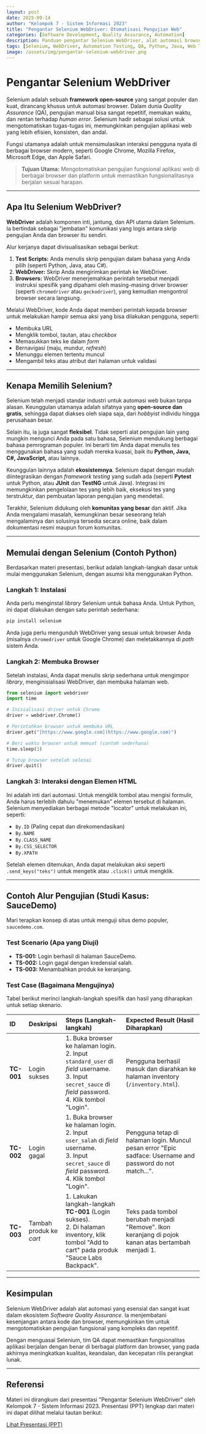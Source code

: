 ```yaml
---
layout: post
date: 2025-09-14
author: "Kelompok 7 - Sistem Informasi 2023"
title: "Pengantar Selenium WebDriver: Otomatisasi Pengujian Web"
categories: [Software Development, Quality Assurance, Automation]
description: Panduan pengantar Selenium WebDriver, alat automasi browser open-source, keunggulannya, dan contoh test case untuk automasi web.
tags: [Selenium, WebDriver, Automation Testing, QA, Python, Java, Web Testing]
image: /assets/img/pengantar-selenium-webdriver.png
---
```


# **Pengantar Selenium WebDriver**

Selenium adalah sebuah **framework open-source** yang sangat populer dan kuat, dirancang khusus untuk automasi browser. Dalam dunia *Quality Assurance* (QA), pengujian manual bisa sangat repetitif, memakan waktu, dan rentan terhadap *human error*. Selenium hadir sebagai solusi untuk mengotomatiskan tugas-tugas ini, memungkinkan pengujian aplikasi web yang lebih efisien, konsisten, dan andal.

Fungsi utamanya adalah untuk mensimulasikan interaksi pengguna nyata di berbagai browser modern, seperti Google Chrome, Mozilla Firefox, Microsoft Edge, dan Apple Safari.

> **Tujuan Utama:** Mengotomatiskan pengujian fungsional aplikasi web di berbagai browser dan platform untuk memastikan fungsionalitasnya berjalan sesuai harapan.

---

## **Apa Itu Selenium WebDriver?**

**WebDriver** adalah komponen inti, jantung, dan API utama dalam Selenium. Ia bertindak sebagai "jembatan" komunikasi yang logis antara skrip pengujian Anda dan browser itu sendiri.

Alur kerjanya dapat divisualisasikan sebagai berikut:
1.  **Test Scripts:** Anda menulis skrip pengujian dalam bahasa yang Anda pilih (seperti Python, Java, atau C#).
2.  **WebDriver:** Skrip Anda mengirimkan perintah ke WebDriver.
3.  **Browsers:** WebDriver menerjemahkan perintah tersebut menjadi instruksi spesifik yang dipahami oleh masing-masing driver browser (seperti `chromedriver` atau `geckodriver`), yang kemudian mengontrol browser secara langsung.

Melalui WebDriver, kode Anda dapat memberi perintah kepada browser untuk melakukan hampir semua aksi yang bisa dilakukan pengguna, seperti:
* Membuka URL
* Mengklik tombol, tautan, atau *checkbox*
* Memasukkan teks ke dalam *form*
* Bernavigasi (maju, mundur, *refresh*)
* Menunggu elemen tertentu muncul
* Mengambil teks atau atribut dari halaman untuk validasi



---

## **Kenapa Memilih Selenium?**

Selenium telah menjadi standar industri untuk automasi web bukan tanpa alasan. Keunggulan utamanya adalah sifatnya yang **open-source dan gratis**, sehingga dapat diakses oleh siapa saja, dari *hobbyist* individu hingga perusahaan besar.

Selain itu, ia juga sangat **fleksibel**. Tidak seperti alat pengujian lain yang mungkin mengunci Anda pada satu bahasa, Selenium mendukung berbagai bahasa pemrograman populer. Ini berarti tim Anda dapat menulis tes menggunakan bahasa yang sudah mereka kuasai, baik itu **Python, Java, C#, JavaScript,** atau lainnya.

Keunggulan lainnya adalah **ekosistemnya**. Selenium dapat dengan mudah diintegrasikan dengan *framework testing* yang sudah ada (seperti **Pytest** untuk Python, atau **JUnit** dan **TestNG** untuk Java). Integrasi ini memungkinkan pengelolaan tes yang lebih baik, eksekusi tes yang terstruktur, dan pembuatan laporan pengujian yang mendetail.

Terakhir, Selenium didukung oleh **komunitas yang besar** dan aktif. Jika Anda mengalami masalah, kemungkinan besar seseorang telah mengalaminya dan solusinya tersedia secara online, baik dalam dokumentasi resmi maupun forum komunitas.

---

## **Memulai dengan Selenium (Contoh Python)**

Berdasarkan materi presentasi, berikut adalah langkah-langkah dasar untuk mulai menggunakan Selenium, dengan asumsi kita menggunakan Python.

### Langkah 1: Instalasi
Anda perlu menginstal *library* Selenium untuk bahasa Anda. Untuk Python, ini dapat dilakukan dengan satu perintah sederhana:

```bash
pip install selenium
````

Anda juga perlu mengunduh WebDriver yang sesuai untuk browser Anda (misalnya `chromedriver` untuk Google Chrome) dan meletakkannya di *path* sistem Anda.

### Langkah 2: Membuka Browser

Setelah instalasi, Anda dapat menulis skrip sederhana untuk mengimpor *library*, menginisialisasi WebDriver, dan membuka halaman web.

```python
from selenium import webdriver
import time

# Inisialisasi driver untuk Chrome
driver = webdriver.Chrome()

# Perintahkan browser untuk membuka URL
driver.get("[https://www.google.com](https://www.google.com)")

# Beri waktu browser untuk memuat (contoh sederhana)
time.sleep(3)

# Tutup browser setelah selesai
driver.quit()
```

### Langkah 3: Interaksi dengan Elemen HTML

Ini adalah inti dari automasi. Untuk mengklik tombol atau mengisi formulir, Anda harus terlebih dahulu "menemukan" elemen tersebut di halaman. Selenium menyediakan berbagai metode "locator" untuk melakukan ini, seperti:

  * `By.ID` (Paling cepat dan direkomendasikan)
  * `By.NAME`
  * `By.CLASS_NAME`
  * `By.CSS_SELECTOR`
  * `By.XPATH`

Setelah elemen ditemukan, Anda dapat melakukan aksi seperti `.send_keys("teks")` untuk mengetik atau `.click()` untuk mengklik.

-----

## **Contoh Alur Pengujian (Studi Kasus: SauceDemo)**

Mari terapkan konsep di atas untuk menguji situs demo populer, `saucedemo.com`.

### Test Scenario (Apa yang Diuji)

  * **TS-001:** Login berhasil di halaman SauceDemo.
  * **TS-002:** Login gagal dengan kredensial salah.
  * **TS-003:** Menambahkan produk ke keranjang.

### Test Case (Bagaimana Mengujinya)

Tabel berikut merinci langkah-langkah spesifik dan hasil yang diharapkan untuk setiap skenario.

| ID | Deskripsi | Steps (Langkah-langkah) | Expected Result (Hasil Diharapkan) |
| :--- | :--- | :--- | :--- |
| **TC-001** | Login sukses | 1. Buka browser ke halaman login.<br>2. Input `standard_user` di *field* username.<br>3. Input `secret_sauce` di *field* password.<br>4. Klik tombol "Login". | Pengguna berhasil masuk dan diarahkan ke halaman inventory (`/inventory.html`). |
| **TC-002** | Login gagal | 1. Buka browser ke halaman login.<br>2. Input `user_salah` di *field* username.<br>3. Input `secret_sauce` di *field* password.<br>4. Klik tombol "Login". | Pengguna tetap di halaman login. Muncul pesan error "Epic sadface: Username and password do not match...". |
| **TC-003** | Tambah produk ke *cart* | 1. Lakukan langkah-langkah **TC-001** (Login sukses).<br>2. Di halaman inventory, klik tombol "Add to cart" pada produk "Sauce Labs Backpack". | Teks pada tombol berubah menjadi "Remove". Ikon keranjang di pojok kanan atas bertambah menjadi 1. |

-----

## **Kesimpulan**

Selenium WebDriver adalah alat automasi yang esensial dan sangat kuat dalam ekosistem *Software Quality Assurance*. Ia menjembatani kesenjangan antara kode dan browser, memungkinkan tim untuk mengotomatiskan pengujian fungsional yang kompleks dan repetitif.

Dengan menguasai Selenium, tim QA dapat memastikan fungsionalitas aplikasi berjalan dengan benar di berbagai platform dan browser, yang pada akhirnya meningkatkan kualitas, keandalan, dan kecepatan rilis perangkat lunak.

-----

## **Referensi**

Materi ini dirangkum dari presentasi "Pengantar Selenium WebDriver" oleh Kelompok 7 - Sistem Informasi 2023. Presentasi (PPT) lengkap dari materi ini dapat dilihat melalui tautan berikut:

[Lihat Presentasi (PPT)](https://drive.google.com/file/d/1G8XP7xVKPqGMZah4RyEfYVi3NrzOKuCo/view?usp=drive_link)
